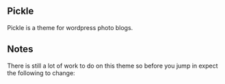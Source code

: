## Pickle

Pickle is a theme for wordpress photo blogs.

## Notes

There is still a lot of work to do on this theme so before you jump in expect the following to change: